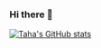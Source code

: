 ### Hi there 👋

<!--
**tahasamavati/tahasamavati** is a ✨ _special_ ✨ repository because its `README.md` (this file) appears on your GitHub profile.

Here are some ideas to get you started:

- 🔭 I’m currently working on ...
- 🌱 I’m currently learning ...
- 👯 I’m looking to collaborate on ...
- 🤔 I’m looking for help with ...
- 💬 Ask me about ...
- 📫 How to reach me: ...
- 😄 Pronouns: ...
- ⚡ Fun fact: ...
-->


[![Taha's GitHub stats](https://github-readme-stats.vercel.app/api?username=tahasamavati)](https://github.com/anuraghazra/github-readme-stats)
